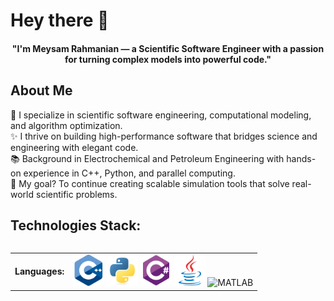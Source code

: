 <h1 align="left">Hey there 👋</h1>
<h4 align="center">"I'm Meysam Rahmanian — a Scientific Software Engineer with a passion for turning complex models into powerful code."</h4>

###

<h2 align="left">About Me</h2>

<p align="left">
🔬 I specialize in scientific software engineering, computational modeling, and algorithm optimization.<br>
✨ I thrive on building high-performance software that bridges science and engineering with elegant code.<br>
📚 Background in Electrochemical and Petroleum Engineering with hands-on experience in C++, Python, and parallel computing.<br>
🎯 My goal? To continue creating scalable simulation tools that solve real-world scientific problems.
</p>

###

<h2 align="left">Technologies Stack:</h2>

<table align="left">
  <tr>
    <td><strong>Languages:</strong></td>
    <td>
      <img src="https://raw.githubusercontent.com/devicons/devicon/master/icons/cplusplus/cplusplus-original.svg" alt="C++" width="50" height="50"/>
      <img src="https://raw.githubusercontent.com/devicons/devicon/master/icons/python/python-original.svg" alt="Python" width="50" height="50"/>
      <img src="https://raw.githubusercontent.com/devicons/devicon/master/icons/csharp/csharp-original.svg" alt="C#" width="50" height="50"/>
      <img src="https://raw.githubusercontent.com/devicons/devicon/master/icons/java/java-original.svg" alt="Java" width="50" height="50"/>
      <img src="https://upload.wikimedia.org/wikipedia/commons/2/21/Matlab_Logo.png" alt="MATLAB" width="45" height="45"/>
      <img src="https://cdn-icons-png.freepik.com/256/4248
